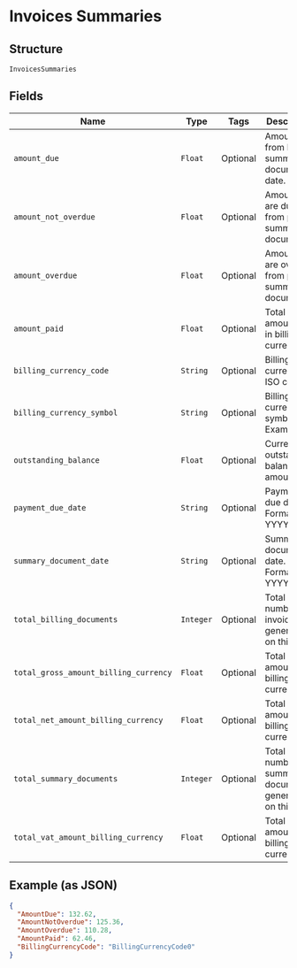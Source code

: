 
# Invoices Summaries

## Structure

`InvoicesSummaries`

## Fields

| Name | Type | Tags | Description |
|  --- | --- | --- | --- |
| `amount_due` | `Float` | Optional | Amount due from last summary document date. |
| `amount_not_overdue` | `Float` | Optional | Amount that are due from past summary documents. |
| `amount_overdue` | `Float` | Optional | Amount that are overdue from past summary documents. |
| `amount_paid` | `Float` | Optional | Total amount paid in billing currency. |
| `billing_currency_code` | `String` | Optional | Billing currency ISO code. |
| `billing_currency_symbol` | `String` | Optional | Billing currency symbol.<br>Example: € |
| `outstanding_balance` | `Float` | Optional | Current outstanding balance amount |
| `payment_due_date` | `String` | Optional | Payment due date.<br>Format: YYYYMMDD |
| `summary_document_date` | `String` | Optional | Summary document date.<br>Format: YYYYMMDD |
| `total_billing_documents` | `Integer` | Optional | Total number of invoices generated on this date. |
| `total_gross_amount_billing_currency` | `Float` | Optional | Total gross amount in billing currency. |
| `total_net_amount_billing_currency` | `Float` | Optional | Total net amount in billing currency. |
| `total_summary_documents` | `Integer` | Optional | Total number of summary documents generated on this date. |
| `total_vat_amount_billing_currency` | `Float` | Optional | Total VAT amount in billing currency. |

## Example (as JSON)

```json
{
  "AmountDue": 132.62,
  "AmountNotOverdue": 125.36,
  "AmountOverdue": 110.28,
  "AmountPaid": 62.46,
  "BillingCurrencyCode": "BillingCurrencyCode0"
}
```


